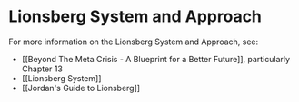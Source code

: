 # Lionsberg System and Approach

For more information on the Lionsberg System and Approach, see: 

- [[Beyond The Meta Crisis - A Blueprint for a Better Future]], particularly Chapter 13 
- [[Lionsberg System]]  
- [[Jordan's Guide to Lionsberg]]  
